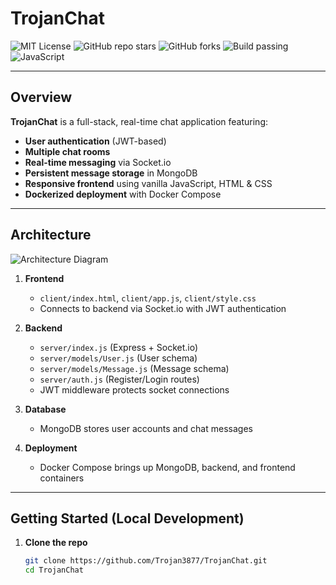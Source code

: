 # TrojanChat

![MIT License](https://img.shields.io/badge/license-MIT-green.svg)
![GitHub repo stars](https://img.shields.io/github/stars/Trojan3877/TrojanChat?style=social)
![GitHub forks](https://img.shields.io/github/forks/Trojan3877/TrojanChat?style=social)
![Build passing](https://img.shields.io/github/actions/workflow/status/Trojan3877/TrojanChat/ci.yml?branch=main)
![JavaScript](https://img.shields.io/badge/JavaScript-ES6-yellow)

---

## Overview

**TrojanChat** is a full-stack, real-time chat application featuring:
- **User authentication** (JWT-based)
- **Multiple chat rooms**
- **Real-time messaging** via Socket.io
- **Persistent message storage** in MongoDB
- **Responsive frontend** using vanilla JavaScript, HTML & CSS
- **Dockerized deployment** with Docker Compose

---

## Architecture

![Architecture Diagram](docs/architecture.png)

1. **Frontend**  
   - `client/index.html`, `client/app.js`, `client/style.css`
   - Connects to backend via Socket.io with JWT authentication

2. **Backend**  
   - `server/index.js` (Express + Socket.io)
   - `server/models/User.js` (User schema)
   - `server/models/Message.js` (Message schema)
   - `server/auth.js` (Register/Login routes)
   - JWT middleware protects socket connections

3. **Database**  
   - MongoDB stores user accounts and chat messages

4. **Deployment**  
   - Docker Compose brings up MongoDB, backend, and frontend containers

---

## Getting Started (Local Development)

1. **Clone the repo**  
   ```bash
   git clone https://github.com/Trojan3877/TrojanChat.git
   cd TrojanChat
